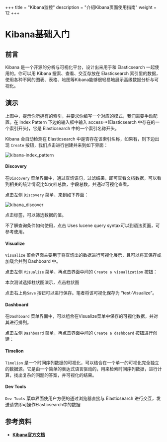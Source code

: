 
+++
title = "Kibana监控"
description = "介绍Kibana页面使用指南"
weight = 12
+++

# Kibana基础入门

## 前言
Kibana 是一个开源的分析与可视化平台，设计出来用于和 Elasticsearch 一起使用的。你可以用 Kibana 搜索、查看、交互存放在 Elasticsearch 索引里的数据，使用各种不同的图表、表格、地图等Kibana能够很轻易地展示高级数据分析与可视化。

## 演示

上图中，提示你所拥有的索引，并要求你编写一个对应的模式，我们需要手动配置。在 Index Pattern 下边的输入框中输入 access-*(Elasticsearch 中存在的一个索引开头)，它是 Elasticsearch 中的一个索引名称开头。

Kibana 会自动检测在 Elasticsearch 中是否存在该索引名称，如果有，则下边出现 `Create` 按钮，我们点击进行创建并来到如下界面：

![kibana-index_pattern](/docs/user-guide/operating-manage/application-monitoring/image/kibana-index_pattern.png)


#### Discovery

在`Discovery` 菜单界面中，通过查询语句，过滤结果，即可查看文档数据，可以看到相关的统计情况比如文档总数，字段总数，并通过可视化查看。

点击左侧 `Discovery` 菜单，来到如下界面：

![kibana_discover](/docs/user-guide/operating-manage/application-monitoring/image/kibana_discover.png)

点击标签，可以筛选数据的值。

不了解查询条件如何使用，点击 Uses lucene query syntax可以到语法页面，可参考使用。
            

#### Visualize

`Visualize` 菜单界面主要用于将查询出的数据进行可视化展示，且可以将其保存或加载合并到 Dashboard 中。

点击左侧 `Visualize` 菜单，再点击界面中间的 `Create a visualization` 按钮：

本次测试选择柱状图演示，点击柱状图

点击右上角`Save` 按钮可以进行保存。笔者将该可视化保存为 “test-Visualize”。

####  Dashboard

在`Dashboard` 菜单界面中，可以组合在Visualize菜单中保存的可视化数据，并对其进行排列。

点击左侧 `Dashboard` 菜单，再点击界面中间的 `Create a dashboard` 按钮进行创建：


####  Timelion

`Timelion` 是一个时间序列数据的可视化，可以结合在一个单一的可视化完全独立的数据源。它是由一个简单的表达式语言驱动的，用来检索时间序列数据，进行计算，找出复杂的问题的答案，并可视化的结果。


#### Dev Tools

`Dev Tools` 菜单界面使用户方便的通过浏览器直接与 Elasticsearch 进行交互，发送请求即可操作Elasticsearch中的数据 


## 参考资料

- [**Kibana官方文档**](https://www.elastic.co/guide/en/kibana/current/getting-started.html)

